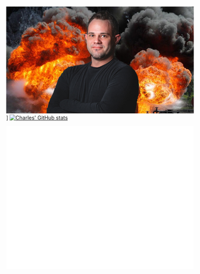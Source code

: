 [![Charles Carroll header](https://raw.githubusercontent.com/CharlesInteractive/CharlesInteractive/main/assets/charles.jpg)](https://www.blackiceinteractive.com)]
[![Charles' GitHub stats](https://github-readme-stats.vercel.app/api?username=CharlesInteractive&show_icons=true&theme=merko)](https://github.com/CharlesInteractive/)
<!--
**CharlesInteractive/CharlesInteractive** is a ✨ _special_ ✨ repository because its `README.md` (this file) appears on your GitHub profile.

Here are some ideas to get you started:

- 🔭 I’m currently working on ...
- 🌱 I’m currently learning ...
- 👯 I’m looking to collaborate on ...
- 🤔 I’m looking for help with ...
- 💬 Ask me about ...
- 📫 How to reach me: ...
- 😄 Pronouns: ...
- ⚡ Fun fact: ...
-->

![Metrics](/github-metrics.svg)
